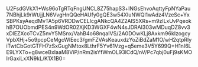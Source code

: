U2FsdGVkX1+Ws96oTgRTqFngUNCL8Z75hapS3+lNGsEhvoAqttyFpNYaPau7NBhjLk9rWt/jjLN6VvgHnQQeHAUfy0gQE3w54XIuNWQl1wAdz4VzeSc+YxSBPKsyAeqdMvTA5p6VRDDwCELIcgANkcQA4Z2AlS5XRs+m9zlLxUvPqeokhB7OUObmdPES4n9WdOR02XjKD3WGXF4wN4sJDRAI303wMDuqDZ8vv3xDlEZXcoTCvZ5nvY5MSnx/VahB4o68nqaIVS/2A0DOwKLj8Axkm96kIzogcyVpbXHj+5o9pcpCeMgcWlEec3/gmFZVAsKeauxdzYoZiBdZaM1O/wH2qtpRlyiTwtCbGotGTFH7zSxGugNMtox8LthrF5Yv61Vzg+q5eme3V5Y699Q+H1nI6LE9LYXTo+g8wceBxIaaM8ViP/nRm2isYfWmOL93lCdQ/nV/Pc7qbj0uFj9sKMOIrGaxiLxXN9kL/K1X1B0=